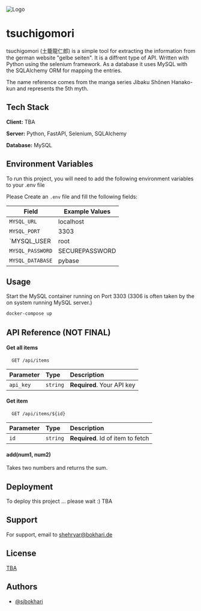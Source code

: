 
![Logo](https://www.nautiljon.com/images/manga_persos/00/36/tsuchigomori_8563.webp?0)


# tsuchigomori

tsuchigomori (土籠龍仁郎) is a simple tool for extracting the information from the german website "gelbe seiten". It is a diffrent type of API. Written with Python using the selenium framework. As a database it uses MySQL with the SQLAlchemy ORM for mapping the entries.

The name reference comes from the manga series Jibaku Shōnen Hanako-kun and represents the 5th myth.
## Tech Stack

**Client:** TBA

**Server:** Python, FastAPI, Selenium, SQLAlchemy

**Database:** MySQL


## Environment Variables

To run this project, you will need to add the following environment variables to your .env file

Please Create an ```.env``` file and fill the following fields:

|Field| Example Values  
|---|---|
| `MYSQL_URL`  |  localhost |  
| `MYSQL_PORT`  | 3303  |  
| `MYSQL_USER |  root |
| `MYSQL_PASSWORD` | SECUREPASSWORD  |
| `MYSQL_DATABASE` |  pybase |


## Usage

Start the MySQL container running on Port 3303 (3306 is often taken by the on system running MySQL server.)
```bash
docker-compose up
```



## API Reference (NOT FINAL)

#### Get all items

```http
  GET /api/items
```

| Parameter | Type     | Description                |
| :-------- | :------- | :------------------------- |
| `api_key` | `string` | **Required**. Your API key |

#### Get item

```http
  GET /api/items/${id}
```

| Parameter | Type     | Description                       |
| :-------- | :------- | :-------------------------------- |
| `id`      | `string` | **Required**. Id of item to fetch |

#### add(num1, num2)

Takes two numbers and returns the sum.


## Deployment

To deploy this project ... please wait :) TBA



## Support

For support, email to shehryar@bokhari.de


## License

[TBA](https://choosealicense.com/licenses/)


## Authors

- [@sjbokhari](https://www.github.com/sjbokhari)

